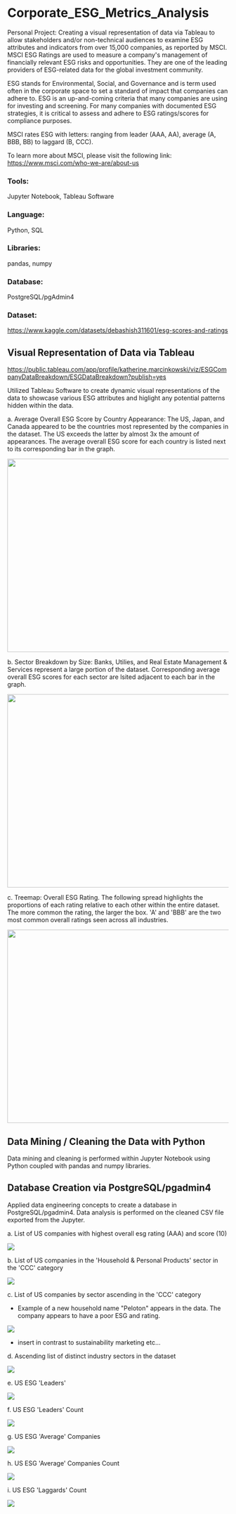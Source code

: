 # Corporate_ESG_Metrics_Analysis

Personal Project: Creating a visual representation of data via Tableau to allow stakeholders and/or non-technical audiences to examine ESG attributes and indicators from over 15,000 companies, as reported by MSCI. MSCI ESG Ratings are used to measure a company's management of financially relevant ESG risks and opportunities. They are one of the leading providers of ESG-related data for the global investment community.

ESG stands for Environmental, Social, and Governance and is term used often in the corporate space to set a standard of impact that companies can adhere to. ESG is an up-and-coming criteria that many companies are using for investing and screening. For many companies with documented ESG strategies, it is critical to assess and adhere to ESG ratings/scores for compliance purposes.

MSCI rates ESG with letters: ranging from leader (AAA, AA), average (A, BBB, BB) to laggard (B, CCC). 

To learn more about MSCI, please visit the following link: https://www.msci.com/who-we-are/about-us


### Tools:
Jupyter Notebook, Tableau Software

### Language:
Python, SQL

### Libraries:
pandas, numpy

### Database:

PostgreSQL/pgAdmin4

### Dataset:
https://www.kaggle.com/datasets/debashish311601/esg-scores-and-ratings


## Visual Representation of Data via Tableau

https://public.tableau.com/app/profile/katherine.marcinkowski/viz/ESGCompanyDataBreakdown/ESGDataBreakdown?publish=yes

Utilized Tableau Software to create dynamic visual representations of the data to showcase various ESG attributes and higlight any potential patterns hidden within the data.


a. Average Overall ESG Score by Country Appearance: The US, Japan, and Canada appeared to be the countries most represented by the companies in the dataset. The US exceeds the latter by almost 3x the amount of appearances. The average overall ESG score for each country is listed next to its corresponding bar in the graph.

<img src="https://github.com/katmarcin/Corporate_ESG_Metrics_Analysis/blob/3706cdec152c642975651b6aa18e56eff9846cf5/images/country_esg.jpg" width="680" height="440" />

b. Sector Breakdown by Size: Banks, Utilies, and Real Estate Management & Services represent a large portion of the dataset. Corresponding average overall ESG scores for each sector are lsited adjacent to each bar in the graph.

<img src="https://github.com/katmarcin/Corporate_ESG_Metrics_Analysis/blob/3706cdec152c642975651b6aa18e56eff9846cf5/images/sector.jpg" width="680" height="440" />

c. Treemap: Overall ESG Rating. The following spread highlights the proportions of each rating relative to each other within the entire dataset. The more common the rating, the larger the box. 'A' and 'BBB' are the two most common overall ratings seen across all industries.

<img src="https://github.com/katmarcin/Corporate_ESG_Metrics_Analysis/blob/3706cdec152c642975651b6aa18e56eff9846cf5/images/treemap.jpg" width="680" height="440" />

## Data Mining / Cleaning the Data with Python

Data mining and cleaning is performed within Jupyter Notebook using Python coupled with pandas and numpy libraries. 

## Database Creation via PostgreSQL/pgadmin4


Applied data engineering concepts to create a database in PostgreSQL/pgadmin4. Data analysis is performed on the cleaned CSV file exported from the Jupyter.

a.  List of US companies with highest overall esg rating (AAA) and score (10)

<img src="https://github.com/katmarcin/Corporate_ESG_Metrics_Analysis/blob/874f4b25d984309096ef589f172ba836eb7a85a3/images/sql_queries/us_aaa_10.jpg" />

b.  List of US companies in the 'Household & Personal Products' sector in the 'CCC' category

<img src="https://github.com/katmarcin/Corporate_ESG_Metrics_Analysis/blob/874f4b25d984309096ef589f172ba836eb7a85a3/images/sql_queries/hpp_ccc.jpg" />


c.  List of US companies by sector ascending in the 'CCC' category
  * Example of a new household name "Peloton" appears in the data. The company appears to have a poor ESG and rating.

<img src="https://github.com/katmarcin/Corporate_ESG_Metrics_Analysis/blob/874f4b25d984309096ef589f172ba836eb7a85a3/images/sql_queries/sector_asc_ccc.jpg" />

 * insert in contrast to sustainability marketing etc...

d.  Ascending list of distinct industry sectors in the dataset

<img src="https://github.com/katmarcin/Corporate_ESG_Metrics_Analysis/blob/874f4b25d984309096ef589f172ba836eb7a85a3/images/sql_queries/sectors.jpg" />


e.  US ESG 'Leaders' 

<img src="https://github.com/katmarcin/Corporate_ESG_Metrics_Analysis/blob/874f4b25d984309096ef589f172ba836eb7a85a3/images/sql_queries/us_leaders.jpg" />


f.  US ESG 'Leaders' Count

<img src="https://github.com/katmarcin/Corporate_ESG_Metrics_Analysis/blob/874f4b25d984309096ef589f172ba836eb7a85a3/images/sql_queries/count_us_leaders.jpg" />


g.  US ESG 'Average' Companies

<img src="https://github.com/katmarcin/Corporate_ESG_Metrics_Analysis/blob/874f4b25d984309096ef589f172ba836eb7a85a3/images/sql_queries/average_comps.jpg" />


h.  US ESG 'Average' Companies Count

<img src="https://github.com/katmarcin/Corporate_ESG_Metrics_Analysis/blob/874f4b25d984309096ef589f172ba836eb7a85a3/images/sql_queries/average_comps_count.jpg" />

i.  US ESG 'Laggards' Count

<img src="https://github.com/katmarcin/Corporate_ESG_Metrics_Analysis/blob/874f4b25d984309096ef589f172ba836eb7a85a3/images/sql_queries/us_laggards_count.jpg" />



